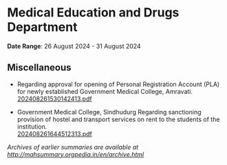 # Medical Education and Drugs Department

**Date Range**: 26 August 2024 - 31 August 2024


## Miscellaneous
- Regarding approval for opening of Personal Registration Account (PLA) for newly established Government Medical College, Amravati.\
  [202408261530142413.pdf](https://gr.maharashtra.gov.in/Site/Upload/Government%20Resolutions/English/202408261530142413.pdf)

- Government Medical College, Sindhudurg Regarding sanctioning provision of hostel and transport services on rent to the students of the institution.\
  [202408261644512313.pdf](https://gr.maharashtra.gov.in/Site/Upload/Government%20Resolutions/English/202408261644512313.pdf)


*Archives of earlier summaries are available at http://mahsummary.orgpedia.in/en/archive.html*